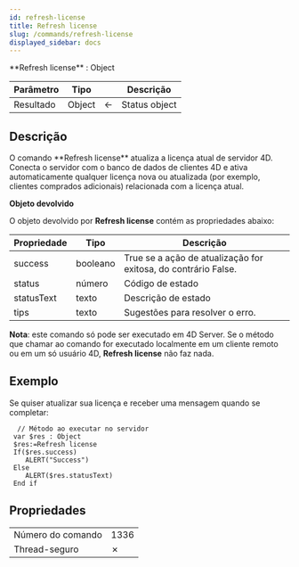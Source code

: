 ```yaml
---
id: refresh-license
title: Refresh license
slug: /commands/refresh-license
displayed_sidebar: docs
---
```


<!--REF #_command_.Refresh license.Syntax-->**Refresh license** : Object<!-- END REF-->
<!--REF #_command_.Refresh license.Params-->
| Parâmetro | Tipo |  | Descrição |
| --- | --- | --- | --- |
| Resultado | Object | &#8592; | Status object |

<!-- END REF-->

## Descrição 

<!--REF #_command_.Refresh license.Summary-->O comando **Refresh license** atualiza a licença atual de servidor 4D.<!-- END REF--> Conecta o servidor com o banco de dados de clientes 4D e ativa automaticamente qualquer licença nova ou atualizada (por exemplo, clientes comprados adicionais) relacionada com a licença atual.

**Objeto devolvido**

O objeto devolvido por **Refresh license** contém as propriedades abaixo:

| **Propriedad**e | **Tipo** | **Descrição**                                                  |
| --------------- | -------- | -------------------------------------------------------------- |
| success         | booleano | True se a ação de atualização for exitosa, do contrário False. |
| status          | número   | Código de estado                                               |
| statusText      | texto    | Descrição de estado                                            |
| tips            | texto    | Sugestões para resolver o erro.                                |

**Nota**: este comando só pode ser executado em 4D Server. Se o método que chamar ao comando for executado localmente em um cliente remoto ou em um só usuário 4D, **Refresh license** não faz nada.

## Exemplo 

Se quiser atualizar sua licença e receber uma mensagem quando se completar:

```4d
  // Método ao executar no servidor
 var $res : Object
 $res:=Refresh license
 If($res.success)
    ALERT("Success")
 Else
    ALERT($res.statusText)
 End if
```


## Propriedades

|  |  |
| --- | --- |
| Número do comando | 1336 |
| Thread-seguro | &cross; |


